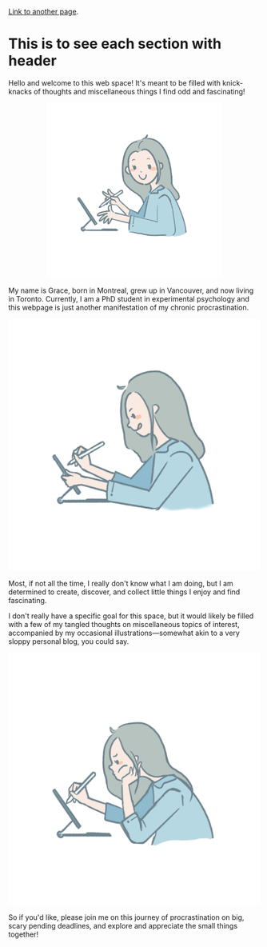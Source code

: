 
[Link to another page](./another-page.html).


# This is to see each section with header

Hello and welcome to this web space! It's meant to be filled with knick-knacks of thoughts and miscellaneous things I find odd and fascinating!

<div align="center">
  <img src="assets/img/Hi1.png" width="350" height="350">
</div>

My name is Grace, born in Montreal, grew up in Vancouver, and now living in Toronto. Currently, I am a PhD student in experimental psychology and this webpage is just another manifestation of my chronic procrastination.

![Hi2](assets/img/Hi2.png)

Most, if not all the time, I really don't know what I am doing, but I am determined to create, discover, and collect little things I enjoy and find fascinating.

I don't really have a specific goal for this space, but it would likely be filled with a few of my tangled thoughts on miscellaneous topics of interest, accompanied by my occasional illustrations—somewhat akin to a very sloppy personal blog, you could say.

![Hi3](assets/img/Hi3.png)

So if you'd like, please join me on this journey of procrastination on big, scary pending deadlines, and explore and appreciate the small things together!
